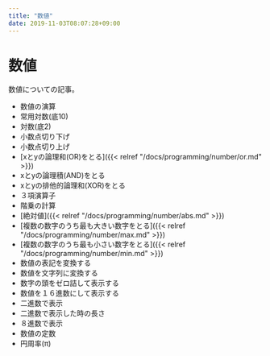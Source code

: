 ```yaml
---
title: "数値"
date: 2019-11-03T08:07:28+09:00
---
```


# 数値

数値についての記事。

- 数値の演算
 - 常用対数(底10)
 - 対数(底2)
 - 小数点切り下げ
 - 小数点切り上げ
 - [xとyの論理和(OR)をとる]({{< relref "/docs/programming/number/or.md" >}})
 - xとyの論理積(AND)をとる
 - xとyの排他的論理和(XOR)をとる
 - ３項演算子
 - 階乗の計算
 - [絶対値]({{< relref "/docs/programming/number/abs.md" >}})
 - [複数の数字のうち最も大きい数字をとる]({{< relref "/docs/programming/number/max.md" >}})
 - [複数の数字のうち最も小さい数字をとる]({{< relref "/docs/programming/number/min.md" >}})
- 数値の表記を変換する
 - 数値を文字列に変換する
 - 数字の頭をゼロ詰して表示する
 - 数値を１６進数にして表示する
 - 二進数で表示
 - 二進数で表示した時の長さ
 - ８進数で表示
- 数値の定数
 - 円周率(π)
